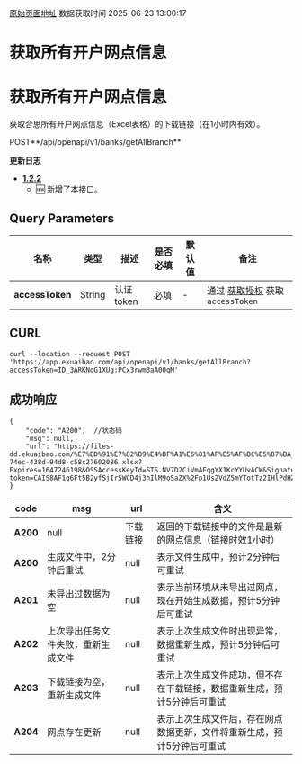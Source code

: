 [原始页面地址](https://docs.ekuaibao.com/docs/open-api/pay/get-all-branch)
数据获取时间 2025-06-23 13:00:17

# 获取所有开户网点信息

# 获取所有开户网点信息  
  
获取合思所有开户网点信息（Excel表格）的下载链接（在1小时内有效）。

POST**/api/openapi/v1/banks/getAllBranch**

**更新日志**

  * [**1.2.2**](/updateLog/update-log#122)
    * 🆕 新增了本接口。



## Query Parameters​

名称| 类型| 描述| 是否必填| 默认值| 备注  
---|---|---|---|---|---  
**accessToken**|  String| 认证token| 必填| -| 通过 [获取授权](/docs/open-api/getting-started/auth) 获取 `accessToken`  
  
## CURL​
    
    
    curl --location --request POST 'https://app.ekuaibao.com/api/openapi/v1/banks/getAllBranch?accessToken=ID_3ARKNqG1XUg:PCx3rwm3aA00qM'  
    

## 成功响应​
    
    
    {  
        "code": "A200",  //状态码  
        "msg": null,  
        "url": "https://files-dd.ekuaibao.com/%E7%BD%91%E7%82%B9%E4%BF%A1%E6%81%AF%E5%AF%BC%E5%87%BA_20220310_2316_eadf9c9c-74ec-438d-94d8-c58c27602086.xlsx?Expires=1647246198&OSSAccessKeyId=STS.NV7D2CiVmAFqgYX1KcYYUvACW&Signature=vqCTqf4zsX6nVmILqxJa6rNc%2FKs%3D&security-token=CAIS8AF1q6Ft5B2yfSjIr5WCD4j3hIlM9oSaZX%2Fp1Us2VdZ5mYTotTz2IHlPdHZhBekYtPszmW9Z6%2FsdlqF%2BSIJETEbNapPacheEYUTzDbDasumZsJYm6vT8a0XxZjf%2F2MjNGZabKPrWZvaqbX3diyZ32sGUXD6%2BXlujQ%2Fbr4NwdGbZxZASjaidcD9p7PxZrrNRgVUHcLvGwKBXn8AGyZQhKwlMk1zojtf7lmpTMtUuE0ALAp7VL99irEP%2BNdNJxOZpzadCx0dFte7DJuCwqsEERpPgn0PUao2ib447MXgQO%2BXScOu%2FT6cZ0MBRpwUXA2EKANZEagAEsUkQ57zVRRGMrdKgCaXe5kZCZc85Sm0IXmPjiLR7lvCb6t42mZigZRgb5liBTCfO%2B5XiJyFgpIe7yJ3QUkaNhN1qlO5ivI9JVO7c2ycrq0kJb21MwL%2BRvYcUEGuhQLb%2Bn1G%2Bpq8wClfv2YcTR6Otfp1igSZjIlIOQlvNpTwGpYg%3D%3D"  
    }  
    

code| msg| url| 含义  
---|---|---|---  
**A200**|  null| 下载链接| 返回的下载链接中的文件是最新的网点信息（链接时效1小时）  
**A200**|  生成文件中，2分钟后重试| null| 表示文件生成中，预计2分钟后可重试  
**A201**|  未导出过数据为空| null| 表示当前环境从未导出过网点，现在开始生成数据，预计5分钟后可重试  
**A202**|  上次导出任务文件失败，重新生成文件| null| 表示上次生成文件时出现异常，数据重新生成，预计5分钟后可重试  
**A203**|  下载链接为空，重新生成文件| null| 表示上次生成文件成功，但不存在下载链接，数据重新生成，预计5分钟后可重试  
**A204**|  网点存在更新| null| 表示上次生成文件后，存在网点数据更新，文件将重新生成，预计5分钟后可重试
